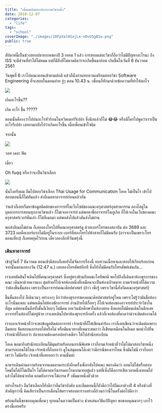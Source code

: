 ```yaml
---
title: "เมื่อผมลืมสอบปลายภาควิชาหนึ่ง"
date: 2018-12-07
categories:
  - "life"
tags:
  - "school"
coverImage: "./images/1DFpXalH1ojLe-nDvU5gB1w.png"
public: true
---
```


สัปดาห์นี้เป็นช่วงสอบปลายภาคของปี 3 เทอม 1 แล้ว การสอบแต่ละวิชาก็ถือว่าไม่มีปัญหาอะไรนะ ถึง ISS จะมีส่วนที่ทำได้ไม่หมด แต่ก็มีสิ่งที่ไม่คาดคิดว่าจะเกิดขึ้นมาก่อน เกิดขึ้นในวันที่ 6 ธันวาคม 2561

<!--more-->

วันพุธที่ 6 เราไปคณะตอนเช้าตามปกติ แล้วก็นั่งอ่านทบทวนเตรียมสอบวิชา Software Engineering ที่จะสอบในตอนบ่าย จู่ๆ ตอน 10.43 น. เพื่อนก็ทักมาด้วยข้อความที่ทำให้ตกใจ

![](./images/1_lPRyvQbjuIfNrwT0OVkksQ.webp)

เกิดอะไรขึ้น??

เกิด อะไร ขึ้น ?????

ตอนนั้นคืองงว่าไปบ่นอะไรหัวร้อนในทวิตเตอร์รึเปล่า ซึ่งนึกแล้วก็ไม่ 😂😂 หรือมีใครไปพูดว่าเราเป็นอะไรรึเปล่า เลยถามกลับไปว่าเกิดอะไรขึ้น เผื่อเพื่อนเข้าใจผิด

จากนั้น

![](./images/1_x4vPHC1xufopUBAj2EhpiA.webp)

วอท เดอะ ฟัค

เดี๋ยว

Oh fuqq หรือว่าจะเป็นวิชาเลือก

![](./images/1_Eu39Wa2o30StOaix1DPrxw.webp)

นั่นไงครับผม ลืมไปสอบวิชาเลือก Thai Usage for Communication โอเค ไม่เป็นไร เข้าไปสอบตอนนี้ก็ไม่ทันแล้ว ส่งอีเมลหาอาจารย์ก่อนแล้วกัน

ว่าแล้วก็เลยเริ่มหาข้อมูลติดต่อของอาจารย์ในเว็บไซต์ของคณะครุศาสตร์อุตสาหกรรม ลองไล่ดูในบุคลากรการสอนทุกภาควิชาแล้ว ก็ไม่เจออาจารย์ แต่พอหาชื่ออาจารย์ในกูเกิล ก็ไปเจอในเว็บของคณะครุศาสตร์เวอร์ชันเก่า ก็ได้อีเมลมา แต่พอส่งไปแล้วดันส่งไม่ผ่าน

พอส่งอีเมลไม่ผ่าน ก็เลยลองโทรไปที่คณะครุศาสตร์ดู ด้วยเบอร์โทรของสถาบัน ต่อ 3689 และ 3723 ผลคือเบอร์แรกไม่มีอยู่ในระบบ เบอร์ที่สองโทรไปห้าสายก็ไม่มีคนรับ (อาจจะเป็นเพราะโทรตอนเที่ยง) ก็เลยหยุดไว้ก่อน เดี๋ยวลองอีกทีวันพรุ่งนี้

### เดินหาอาจารย์

เข้าสู่วันที่ 7 ธันวาคม ตอนเช้ามีสอบก็เลยยังไม่จัดการเรื่องนี้ ทบทวนเนื้อหาและสอบให้เรียบร้อยก่อน จากนั้นตอนกลางวัน (12.47 น.) เลยลองโทรศัพท์อีกที ซึ่งก็ยังไม่มีคนรับโทรศัพท์เช่นกัน…

เราเลยตัดสินใจเดินไปที่คณะครุศาสตร์ ซึ่งอยู่ตรงข้ามกับคณะไอทีพอดี พอไปถึงก็เดินหาห้องธุรการของคณะ เดินหาด้วยความงง สุดท้ายก็ไปเจอห้องหนึ่งที่เหมือนจะเป็นห้องเป้าหมาย ถามเจ้าหน้าที่ได้ความว่าต้องขึ้นชั้นสอง เพราะเป็นอาจารย์คณะศิลปศาสตร์ (อ้าว เพิ่งรู้ เพราะวิชานี้สังกัดคณะครุศาสตร์)

ขึ้นชั้นสองไป ก็เดินวนๆ อย่างงงๆ อีกว่าห้องธุรการของคณะศิลปศาสตร์อยู่ไหน เพราะไม่รู้ว่ามันชื่อห้องอะไรนั่นแหละ แต่พอเดินไล่ห้องพักอาจารย์ อ่านป้ายไปเรื่อยๆ ก็ไปเจอห้องของอาจารย์ประจำวิชาในที่สุด แต่ตอนนั้นคือทั้งชั้นก็เงียบๆ ไม่มีคน ยกเว้นนักศึกษาในห้องสอบ คือแทบไม่มีคนเดินในตึกเลย อาจารย์ในห้องก็ไม่อยู่ด้วย เราเลยเดินไปหาห้องธุรการอีกครั้ง แล้วก็เจอห้องที่คาดว่าน่าจะติดต่องานได้

เราบอกเจ้าหน้าที่ว่าจะขอข้อมูลติดต่ออาจารย์ เจ้าหน้าที่ก็ให้เขียนคำร้อง เราก็เลยเขียนว่าจะติดต่อเพราะลืมสอบ จัดสอบนอกรอบได้หรือไม่ หรือมีแนวทางที่เหมาะสมกว่า ก็เขียนเหมือนในอีเมล พอนำไปยื่น เจ้าหน้าที่ก็บอกว่า ปลายภาคต้องดรอปอย่างเดียว ให้ไปสำนักทะเบียน

โอเค พอมาถึงสำนักทะเบียนก็มีมุมสำหรับถอนกรณีพิเศษ เราก็ถามเจ้าหน้าที่ว่าไม่ได้มาสอบวิชาหนึ่ง สามารถถอนได้ไหม เจ้าหน้าที่ก็บอกว่า ดูในสมุดบนโต๊ะค่ะว่ามีกรณีของเราไหม ซึ่งมันไม่มี เราก็บอกเขาว่า ไม่มีครับ เจ้าหน้าที่เลยบอกว่า ตามนั้นค่ะ

นาธารเดินผ่านความร้อนจากแดดลาดกระบังอีกครั้งเพื่อกลับไปคณะ พลางคิดว่า ถอนไม่ได้หรือสอบใหม่ไม่ได้ก็ไม่เป็นไร ไม่ได้คาดหวังเกรดอะไรมากมายอยู่แล้ว แต่ที่เซ็งก็คือการเสียเวลาหนึ่งเทอมไปแล้วไม่ได้หน่วยกิต แถมยังอาจจะได้เกรด F เพิ่มมาหนึ่งตัวด้วย

อย่างไรแล้ว ลืมวิชาเลือกก็ยังดีกว่าลืมวิชาบังคับ และลืมตอนนี้ก็ยังดีกว่าไปลืมเอาช่วงปี 4 หรือช่วงที่สำคัญกว่านี้ คิดเสียว่าเป็นการเตือนให้ตรวจสอบตารางอย่างถี่ถ้วนกว่านี้ในครั้งต่อไปดีกว่า

พร้อมกันนี้ขอขอบคุณเพื่อนๆ ทุกคนในความเป็นห่วง ช่วยเสนอวิธีแก้ปัญหา ขอขอบคุณมากๆ เอาไว้ตรงนี้เลยครับ
